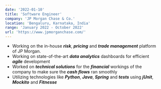 ```yaml
---
date: '2022-01-10'
title: 'Software Engineer'
company: 'JP Morgan Chase & Co.'
location: 'Bengaluru, Karnataka, India'
range: 'January 2022 - October 2022'
url: 'https://www.jpmorganchase.com/'
---
```


- Working on the in-house <b><i>risk</b></i>, <b><i>pricing</b></i> and <b><i>trade management</b></i> platform of JP Morgan.
- Working on state-of-the-art <b><i>data analytics</b></i> dashboards for efficient <b><i>agile</b></i> development
- Worked on <b><i>technical solutions</i></b> for the <b><i>financial</i></b> workings of the company to make sure the <b><i>cash flows</i></b> ran smoothly
- Utilizing technologies like <b><i>Python</b></i>, <b><i>Java</b></i>, <b><i>Spring</b></i> and <b><i>tests</b></i> using <b><i>jUnit</b></i>, <b><i>Mockito</b></i> and <b><i>Fitnesse</b></i>